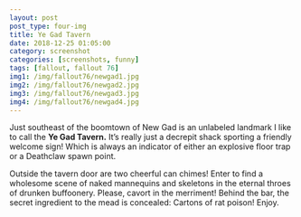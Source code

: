 ```yaml
---
layout: post
post_type: four-img
title: Ye Gad Tavern
date: 2018-12-25 01:05:00
category: screenshot
categories: [screenshots, funny]
tags: [fallout, fallout 76]
img1: /img/fallout76/newgad1.jpg
img2: /img/fallout76/newgad2.jpg
img3: /img/fallout76/newgad3.jpg
img4: /img/fallout76/newgad4.jpg
---
```

Just southeast of the boomtown of New Gad is an unlabeled landmark I like to call the **Ye Gad Tavern.** It’s really just a decrepit shack sporting a friendly welcome sign! Which is always an indicator of either an explosive floor trap or a Deathclaw spawn point.

Outside the tavern door are two cheerful can chimes! Enter to find a wholesome scene of naked mannequins and skeletons in the eternal throes of drunken buffoonery. Please, cavort in the merriment! Behind the bar, the secret ingredient to the mead is concealed: Cartons of rat poison! Enjoy.
